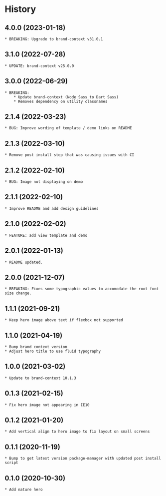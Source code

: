 # History

## 4.0.0 (2023-01-18)
    * BREAKING: Upgrade to brand-context v31.0.1

## 3.1.0 (2022-07-28)
    * UPDATE: brand-context v25.0.0

## 3.0.0 (2022-06-29)
    * BREAKING: 
        * Update brand-context (Node Sass to Dart Sass)
        * Removes dependency on utility classnames

## 2.1.4 (2022-03-23)
    * BUG: Improve wording of template / demo links on README

## 2.1.3 (2022-03-10)
    * Remove post install step that was causing issues with CI

## 2.1.2 (2022-02-10)
    * BUG: Image not displaying on demo

## 2.1.1 (2022-02-10)
    * Improve README and add design guidelines

## 2.1.0 (2022-02-02)
    * FEATURE: add view template and demo

## 2.0.1 (2022-01-13)
    * README updated.

## 2.0.0 (2021-12-07)
    * BREAKING: Fixes some typographic values to accomodate the root font size change.

## 1.1.1 (2021-09-21)
    * Keep hero image above text if flexbox not supported

## 1.1.0 (2021-04-19)
    * Bump brand context version
    * Adjust hero title to use fluid typography

## 1.0.0 (2021-03-02)
    * Update to brand-context 10.1.3

## 0.1.3 (2021-02-15)
    * Fix hero image not appearing in IE10

## 0.1.2 (2021-01-20)
    * Add vertical align to hero image to fix layout on small screens

## 0.1.1 (2020-11-19)
    * Bump to get latest version package-manager with updated post install script

## 0.1.0 (2020-10-30)
	* Add nature hero
